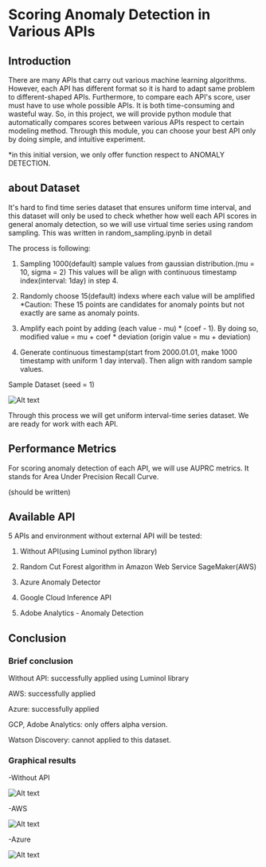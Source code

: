 # Scoring Anomaly Detection in Various APIs


Introduction
-------------
There are many APIs that carry out various machine learning algorithms. However, each API has different format so it is hard to adapt same problem to different-shaped APIs. Furthermore, to compare each API's score, user must have to use whole possible APIs. It is both time-consuming and wasteful way. So, in this project, we will provide python module that automatically compares scores between various APIs respect to certain modeling method. Through this module, you can choose your best API only by doing simple, and intuitive experiment.

*in this initial version, we only offer function respect to ANOMALY DETECTION.


about Dataset
-------------

It's hard to find time series dataset that ensures uniform time interval, and this dataset will only be used to check whether how well each API scores in general anomaly detection, so we will use virtual time series using random sampling. 
This was written in random_sampling.ipynb in detail

The process is following:

1. Sampling 1000(default) sample values from gaussian distribution.(mu = 10, sigma = 2) This values will be align with continuous timestamp index(interval: 1day) in step 4.

2. Randomly choose 15(default) indexs where each value will be amplified
*Caution: These 15 points are candidates for anomaly points but not exactly are same as anomaly points.

3. Amplify each point by adding (each value - mu) * (coef - 1). By doing so, modified value = mu + coef * deviation
(origin value = mu + deviation)

4. Generate continuous timestamp(start from 2000.01.01, make 1000 timestamp with uniform 1 day interval). Then align with random sample values.

Sample Dataset (seed = 1)

![Alt text](https://github.com/luvforsamoyed/anomaly_detection/blob/master/dataset.png?raw=true)

Through this process we will get uniform interval-time series dataset. We are ready for work with each API.

Performance Metrics
-------------
For scoring anomaly detection of each API, we will use AUPRC metrics. It stands for Area Under Precision Recall Curve.

(should be written)

Available API
-------------

5 APIs and environment without external API will be tested:

1. Without API(using Luminol python library)

2. Random Cut Forest algorithm in Amazon Web Service SageMaker(AWS)

3. Azure Anomaly Detector

4. Google Cloud Inference API

5. Adobe Analytics - Anomaly Detection

Conclusion
----------

### Brief conclusion

Without API: successfully applied using Luminol library

AWS: successfully applied

Azure: successfully applied

GCP, Adobe Analytics: only offers alpha version.

Watson Discovery: cannot applied to this dataset.



### Graphical results

-Without API

![Alt text](https://github.com/luvforsamoyed/anomaly_detection/blob/master/rs_without_api.png?raw=true)



-AWS

![Alt text](https://github.com/luvforsamoyed/anomaly_detection/blob/master/rs_aws.png?raw=true)



-Azure

![Alt text](https://github.com/luvforsamoyed/anomaly_detection/blob/master/rs_azure.png?raw=true)













